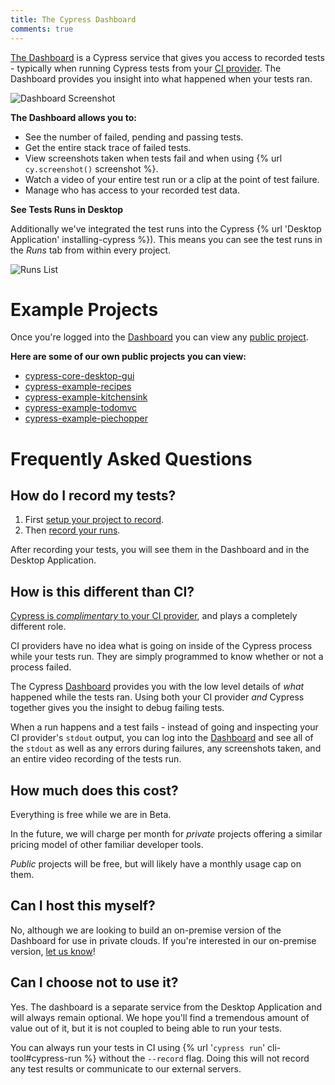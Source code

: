```yaml
---
title: The Cypress Dashboard
comments: true
---
```


[The Dashboard](https://on.cypress.io/dashboard) is a Cypress service that gives you access to recorded tests - typically when running Cypress tests from your [CI provider](https://on.cypress.io/continuous-integration). The Dashboard provides you insight into what happened when your tests ran.

![Dashboard Screenshot](https://cloud.githubusercontent.com/assets/1271364/22800284/d4dbe1d8-eed6-11e6-87ce-32474ea1000c.png)

**The Dashboard allows you to:**

- See the number of failed, pending and passing tests.
- Get the entire stack trace of failed tests.
- View screenshots taken when tests fail and when using {% url `cy.screenshot()` screenshot %}.
- Watch a video of your entire test run or a clip at the point of test failure.
- Manage who has access to your recorded test data.

**See Tests Runs in Desktop**

Additionally we've integrated the test runs into the Cypress {% url 'Desktop Application' installing-cypress %}). This means you can see the test runs in the *Runs* tab from within every project.

![Runs List](https://cloud.githubusercontent.com/assets/1271364/22800330/ff6c9474-eed6-11e6-9a32-8360d64b1071.png)

# Example Projects

Once you're logged into the [Dashboard](https://on.cypress.io/dashboard) you can view any [public project](https://on.cypress.io/what-is-project-access).

**Here are some of our own public projects you can view:**

- [cypress-core-desktop-gui](https://dashboard.cypress.io/#/projects/fas5qd)
- [cypress-example-recipes](https://dashboard.cypress.io/#/projects/6p53jw)
- [cypress-example-kitchensink](https://dashboard.cypress.io/#/projects/4b7344)
- [cypress-example-todomvc](https://dashboard.cypress.io/#/projects/245obj)
- [cypress-example-piechopper](https://dashboard.cypress.io/#/projects/fuduzp)

# Frequently Asked Questions

## How do I record my tests?

1. First [setup your project to record](https://on.cypress.io/recording-project-runs).
2. Then [record your runs](https://on.cypress.io/how-do-i-record-runs).

After recording your tests, you will see them in the Dashboard and in the Desktop Application.

## How is this different than CI?

[Cypress is *complimentary* to your CI provider](https://on.cypress.io/continuous-integration), and plays a completely different role.

CI providers have no idea what is going on inside of the Cypress process while your tests run. They are simply programmed to know whether or not a process failed.

The Cypress [Dashboard](https://on.cypress.io/dashboard) provides you with the low level details of *what* happened while the tests ran. Using both your CI provider *and* Cypress together gives you the insight to debug failing tests.

When a run happens and a test fails - instead of going and inspecting your CI provider's `stdout` output, you can log into the [Dashboard](https://on.cypress.io/dashboard) and see all of the `stdout` as well as any errors during failures, any screenshots taken, and an entire video recording of the tests run.

## How much does this cost?

Everything is free while we are in Beta.

In the future, we will charge per month for *private* projects offering a similar pricing model of other familiar developer tools.

*Public* projects will be free, but will likely have a monthly usage cap on them.

## Can I host this myself?

No, although we are looking to build an on-premise version of the Dashboard for use in private clouds. If you're interested in our on-premise version, [let us know](mailto:hello@cypress.io)!

## Can I choose not to use it?

Yes. The dashboard is a separate service from the Desktop Application and will always remain optional. We hope you'll find a tremendous amount of value out of it, but it is not coupled to being able to run your tests.

You can always run your tests in CI using {% url '`cypress run`' cli-tool#cypress-run %} without the `--record` flag. Doing this will not record any test results or communicate to our external servers.
